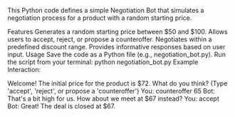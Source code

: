 This Python code defines a simple Negotiation Bot that simulates a negotiation process for a product with a random starting price.

Features
Generates a random starting price between $50 and $100.
Allows users to accept, reject, or propose a counteroffer.
Negotiates within a predefined discount range.
Provides informative responses based on user input.
Usage
Save the code as a Python file (e.g., negotiation_bot.py).
Run the script from your terminal: python negotiation_bot.py
Example Interaction:

Welcome! The initial price for the product is $72. What do you think? (Type 'accept', 'reject', or propose a 'counteroffer')
You: counteroffer 65
Bot: That's a bit high for us. How about we meet at $67 instead?
You: accept
Bot: Great! The deal is closed at $67.
